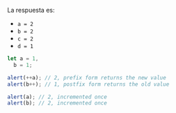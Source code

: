 La respuesta es:

- `a = 2`
- `b = 2`
- `c = 2`
- `d = 1`

```js run no-beautify
let a = 1,
  b = 1;

alert(++a); // 2, prefix form returns the new value
alert(b++); // 1, postfix form returns the old value

alert(a); // 2, incremented once
alert(b); // 2, incremented once
```
